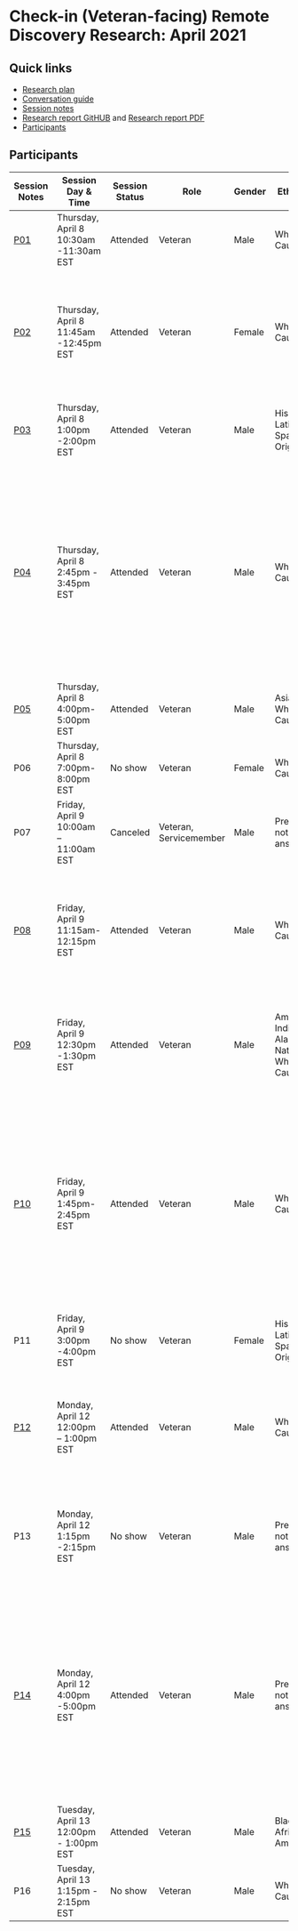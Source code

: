 # Check-in (Veteran-facing) Remote Discovery Research: April 2021

## Quick links

- [Research plan](https://github.com/department-of-veterans-affairs/va.gov-team/blob/master/products/health-care/checkin/research/remote-discovery/research-plan.md)
- [Conversation guide](https://github.com/department-of-veterans-affairs/va.gov-team/blob/master/products/health-care/checkin/research/remote-discovery/conversation-guide.md)
- [Session notes](https://github.com/department-of-veterans-affairs/va.gov-team/tree/master/products/health-care/checkin/research/remote-discovery/session-notes)
- [Research report GitHUB](https://github.com/department-of-veterans-affairs/va.gov-team/blob/master/products/health-care/checkin/research/remote-discovery/research-findings.md) and [Research report PDF](https://github.com/department-of-veterans-affairs/va.gov-team/blob/master/products/health-care/checkin/research/remote-discovery/Research%20Findings.pdf)
- [Participants](#participants)

## Participants

| Session Notes   | Session Day & Time | Session Status | Role                                                  | Gender | Ethnicity                                               | Age      | Education                | Branch             | Location | Ownership of Mobile/Tablet | Disability Rating | Rural or Urban | Check-in Experience |
| ------------------------------------------------------------ |------------ | ------------ | ------------ | ----------------------------------------------------- | ------ | ------------------------------------------------------- | -------- | ------------------------ | ------------------ | -------- | ------------------------ | ------------------ | -------- |
| [P01](https://github.com/department-of-veterans-affairs/va.gov-team/blob/master/products/health-care/checkin/research/remote-discovery/session-notes/P1.md) | Thursday, April 8 10:30am -11:30am EST | Attended | Veteran | Male | White or Caucasian | 65-74 | Associate's degree/trade certificate/vocational training | Air Force | MI | Mobile | 80 | Major Metropolitan Area | All applies |
| [P02](https://github.com/department-of-veterans-affairs/va.gov-team/blob/master/products/health-care/checkin/research/remote-discovery/session-notes/P2.md) | Thursday, April 8 11:45am -12:45pm EST | Attended | Veteran | Female | White or Caucasian | 55-64 | Some college (no degree) | Army/Navy | AZ | Samsung s21 | 20 | Rural Area | used the kiosks located at VA medical centers AND have experience checking-in via a VA staff member |
| [P03](https://github.com/department-of-veterans-affairs/va.gov-team/blob/master/products/health-care/checkin/research/remote-discovery/session-notes/P3.md) | Thursday, April 8 1:00pm -2:00pm EST | Attended | Veteran | Male | Hispanic, Latino, or Spanish Origin | 65-74 | Some college (no degree) | Army | CA | iPhone | 50 | Major Metropolitan Area | have experience checking-in via a VA staff member |
| [P04]() | Thursday, April 8 2:45pm - 3:45pm EST | Attended | Veteran | Male | White or Caucasian | 65-74 | Associate's degree/trade certificate/vocational training | Army | FL | Mobile | 90 | Major Metropolitan Area | used the kiosks located at VA medical AND must have had a virtual (Telehealth, telephone) appointment within the last 3 months AND have experience checking-in via a VA staff member |
| [P05]() | Thursday, April 8 4:00pm- 5:00pm EST | Attended | Veteran | Male | Asian , White or Caucasian | 25-34 | Bachelor's degree | Army | UT | Mobile | 60 | Rural Area | All applies |
| P06 | Thursday, April 8 7:00pm- 8:00pm EST | No show | Veteran | Female | White or Caucasian | Unknown | Some college (no degree) | Air Force | AR | Apple | 100 | Major Metropolitan Area | All applies |
| P07 | Friday, April 9 10:00am – 11:00am EST | Canceled | Veteran, Servicemember | Male | Preferred not to answer | 18-24 | High school diploma or equivalent (for ex: GED) |  Unknown | Unknown | iPhone | 20 | Rural Area | All applies |
| [P08]() | Friday, April 9 11:15am-12:15pm EST | Attended | Veteran | Male | White or Caucasian | 75 or older | Unknown | Army | KY | iPhone | 90 | Rural Area | used the kiosks located at VA medical centers AND have experience checking-in via a VA staff member |
| [P09]() | Friday, April 9 12:30pm -1:30pm EST | Attended | Veteran | Male | American Indian or Alaska Native, White or Caucasian | 65-74 | Unknown | Air Force, Army | NC | Did not disclose | 0 | Rural Area | used the kiosks located at VA medical centers **Dragon Speak Software User** |
| [P10]() | Friday, April 9 1:45pm-2:45pm EST | Attended | Veteran | Male | White or Caucasian | 65-74 | Bachelor's degree | Army | TX | Amazon Fire Tablet | 0 | Rural Area | used the kiosks located at VA medical centers AND a virtual (Telehealth, telephone) appointment within the last 3 months AND have experience checking-in via a VA staff member |
| P11 | Friday, April 9 3:00pm -4:00pm EST | No show | Veteran | Female | Hispanic, Latino, or Spanish Origin | 25-34 | Bachelor's degree | Army | CA | Android | 70 | Major Metropolitan Area | All applies |
| [P12]() | Monday, April 12 12:00pm – 1:00pm EST | Attended | Veteran | Male | White or Caucasian | 75 or older | Some college (no degree) | Army, Marine Corps | NH | LG | 40 | Rural Area | used the kiosks located at VA medical centers (also known as Vet Link) to check-in at least once |
| P13 | Monday, April 12 1:15pm -2:15pm EST | No show | Veteran | Male | Preferred not to answer | 65-74 | Bachelor's degree | Marine Corps | OR | iPhone | 100 | Remote Area | have experience checking-in via a VA staff member **JAWS, Victor Stream** |
| [P14]() | Monday, April 12 4:00pm -5:00pm EST | Attended | Veteran | Male | Preferred not to answer | 25-34 | Some college (no degree) | Navy | AZ | Android | 100 | Major Metropolitan Area | used the kiosks located at VA medical centers AND had a virtual (Telehealth, telephone) appointment within the last 3 months AND have experience checking-in via a VA staff member |
| [P15]() | Tuesday, April 13 12:00pm - 1:00pm EST | Attended | Veteran | Male | Black or African American | 25-34 | Bachelor's degree | Army | DE | iPhone | 80 | Remote Area | All applies |
| P16 | Tuesday, April 13 1:15pm - 2:15pm EST | No show | Veteran | Male | White or Caucasian | 65-74 | Associate’s degree / trade certificate / vocational training | Navy | FL | Samsung Galaxy Ao51 Phone | 70 | Major Metropolitan Area | had a virtual appointment within the last 3 months |
## 

